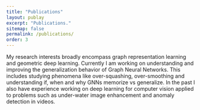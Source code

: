 ```yaml
---
title: "Publications"
layout: publay
excerpt: "Publications."
sitemap: false
permalink: /publications/
order: 3
---
```


My research interests broadly encompass graph representation learning and geometric deep learning. Currently I am working on understanding and improving the generalization behavior of Graph Neural Networks. This includes studying phenomena like over-squashing, over-smoothing and understanding if, when and why GNNs memorize vs generalize. In the past I also have experience working on deep learning for computer vision applied to problems such as under-water image enhancement and anomaly detection in videos.
